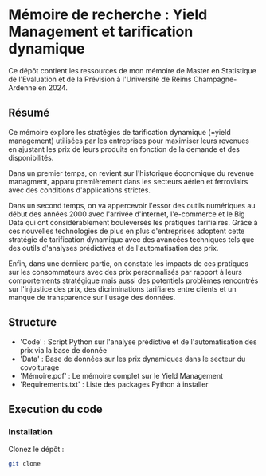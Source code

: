 # Mémoire de recherche : Yield Management et tarification dynamique

Ce dépôt contient les ressources de mon mémoire de Master en Statistique de l'Evaluation et de la Prévision à l'Université de Reims Champagne-Ardenne en 2024. 

## Résumé 
Ce mémoire explore les stratégies de tarification dynamique (=yield management) utilisées par les entreprises pour maximiser leurs revenues en ajustant les prix de leurs produits en fonction de la demande et des disponibilités. 

Dans un premier temps, on revient sur l'historique économique du revenue managment, apparu premièrement dans les secteurs aérien et ferroviairs avec des conditions d'applications strictes. 

Dans un second temps, on va appercevoir l'essor des outils numériques au début des années 2000 avec l'arrivée d'internet, l'e-commerce et le Big Data qui ont considérablement bouleversés les pratiques tarifiaires. Grâce à ces nouvelles technologies de plus en plus d'entreprises adoptent cette stratégie de tarification dynamique avec des avancées techniques tels que des outils d'analyses prédictives et de l'automatisation des prix. 

Enfin, dans une dernière partie, on constate les impacts de ces pratiques sur les consommateurs avec des prix personnalisés par rapport à leurs comportements stratégique mais aussi des potentiels problèmes rencontrés sur l'injustice des prix, des dicriminations tarifiares entre clients et un manque de transparence sur l'usage des données.

## Structure 
- 'Code' : Script Python sur l'analyse prédictive et de l'automatisation des prix via la base de donnée
- 'Data' : Base de données sur les prix dynamiques dans le secteur du covoiturage
- 'Mémoire.pdf' : Le mémoire complet sur le Yield Management
- 'Requirements.txt' : Liste des packages Python à installer

## Execution du code
### Installation 
Clonez le dépôt :
```bash
git clone 



  


